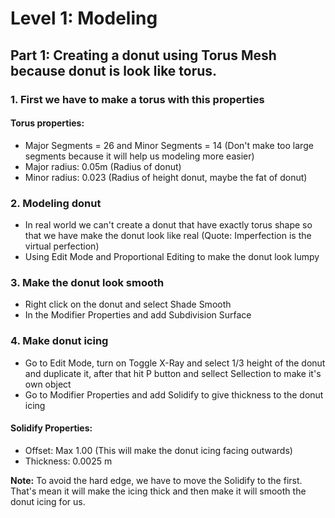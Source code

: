 # Level 1: Modeling

## Part 1: Creating a donut using Torus Mesh because donut is look like torus.

### 1. First we have to make a torus with this properties
#### Torus properties:
* Major Segments = 26 and Minor Segments = 14 (Don't make too large segments because it will help us modeling more easier)
* Major radius: 0.05m (Radius of donut)
* Minor radius: 0.023 (Radius of height donut, maybe the fat of donut)

### 2. Modeling donut
* In real world we can't create a donut that have exactly torus shape so that we have make the donut look like real (Quote: Imperfection is the virtual perfection)
* Using Edit Mode and Proportional Editing to make the donut look lumpy

### 3. Make the donut look smooth
* Right click on the donut and select Shade Smooth
* In the Modifier Properties and add Subdivision Surface

### 4. Make donut icing
* Go to Edit Mode, turn on Toggle X-Ray and select 1/3 height of the donut and duplicate it, after that hit P button and sellect Sellection to make it's own object
* Go to Modifier Properties and add Solidify to give thickness to the donut icing
#### Solidify Properties:
* Offset: Max 1.00 (This will make the donut icing facing outwards)
* Thickness: 0.0025 m

__Note:__ To avoid the hard edge, we have to move the Solidify to the first. That's mean it will make the icing thick and then make it will smooth the donut icing for us.